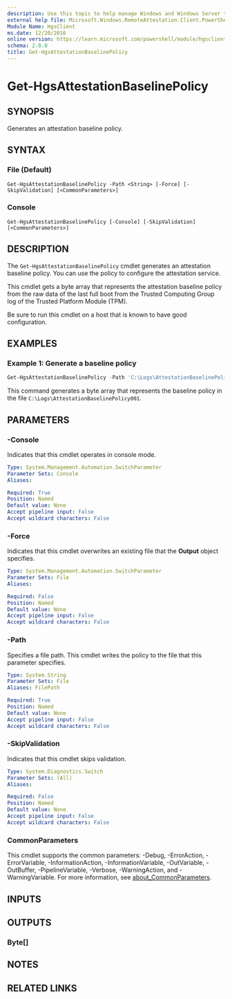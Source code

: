 ```yaml
---
description: Use this topic to help manage Windows and Windows Server technologies with Windows PowerShell.
external help file: Microsoft.Windows.RemoteAttestation.Client.PowerShell.dll-Help.xml
Module Name: HgsClient
ms.date: 12/20/2016
online version: https://learn.microsoft.com/powershell/module/hgsclient/get-hgsattestationbaselinepolicy?view=windowsserver2025-ps&wt.mc_id=ps-gethelp
schema: 2.0.0
title: Get-HgsAttestationBaselinePolicy
---
```


# Get-HgsAttestationBaselinePolicy

## SYNOPSIS
Generates an attestation baseline policy.

## SYNTAX

### File (Default)
```
Get-HgsAttestationBaselinePolicy -Path <String> [-Force] [-SkipValidation] [<CommonParameters>]
```

### Console
```
Get-HgsAttestationBaselinePolicy [-Console] [-SkipValidation] [<CommonParameters>]
```

## DESCRIPTION

The `Get-HgsAttestationBaselinePolicy` cmdlet generates an attestation baseline policy. You can use
the policy to configure the attestation service.

This cmdlet gets a byte array that represents the attestation baseline policy from the raw data of
the last full boot from the Trusted Computing Group log of the Trusted Platform Module (TPM).

Be sure to run this cmdlet on a host that is known to have good configuration.

## EXAMPLES

### Example 1: Generate a baseline policy

```powershell
Get-HgsAttestationBaselinePolicy -Path 'C:\Logs\AttestationBaselinePolicy001' -Force
```

This command generates a byte array that represents the baseline policy in the file `C:\Logs\AttestationBaselinePolicy001`.

## PARAMETERS

### -Console

Indicates that this cmdlet operates in console mode.

```yaml
Type: System.Management.Automation.SwitchParameter
Parameter Sets: Console
Aliases:

Required: True
Position: Named
Default value: None
Accept pipeline input: False
Accept wildcard characters: False
```

### -Force

Indicates that this cmdlet overwrites an existing file that the **Output** object specifies.

```yaml
Type: System.Management.Automation.SwitchParameter
Parameter Sets: File
Aliases:

Required: False
Position: Named
Default value: None
Accept pipeline input: False
Accept wildcard characters: False
```

### -Path

Specifies a file path.
This cmdlet writes the policy to the file that this parameter specifies.

```yaml
Type: System.String
Parameter Sets: File
Aliases: FilePath

Required: True
Position: Named
Default value: None
Accept pipeline input: False
Accept wildcard characters: False
```

### -SkipValidation

Indicates that this cmdlet skips validation.

```yaml
Type: System.Diagnostics.Switch
Parameter Sets: (All)
Aliases:

Required: False
Position: Named
Default value: None
Accept pipeline input: False
Accept wildcard characters: False
```

### CommonParameters

This cmdlet supports the common parameters: -Debug, -ErrorAction, -ErrorVariable,
-InformationAction, -InformationVariable, -OutVariable, -OutBuffer, -PipelineVariable, -Verbose,
-WarningAction, and -WarningVariable. For more information, see
[about_CommonParameters](http://go.microsoft.com/fwlink/?LinkID=113216).

## INPUTS

## OUTPUTS

### Byte[]

## NOTES

## RELATED LINKS
